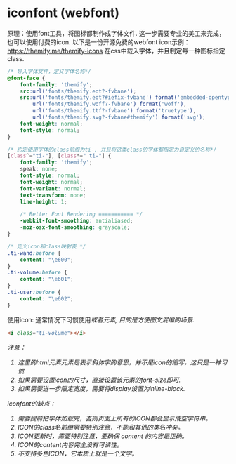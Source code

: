 # iconfont (webfont)
原理：使用font工具，将图标都制作成字体文件.
这一步需要专业的美工来完成，也可以使用付费的icon.
以下是一份开源免费的webfont icon示例：
https://themify.me/themify-icons
在css中载入字体，并且制定每一种图标指定class.
```css
/* 导入字体文件，定义字体名称*/
@font-face {
	font-family: 'themify';
	src:url('fonts/themify.eot?-fvbane');
	src:url('fonts/themify.eot?#iefix-fvbane') format('embedded-opentype'),
		url('fonts/themify.woff?-fvbane') format('woff'),
		url('fonts/themify.ttf?-fvbane') format('truetype'),
		url('fonts/themify.svg?-fvbane#themify') format('svg');
	font-weight: normal;
	font-style: normal;
}

/* 约定使用字体的class前缀为ti-, 并且将这类class的字体都指定为自定义的名称*/
[class^="ti-"], [class*=" ti-"] {
	font-family: 'themify';
	speak: none;
	font-style: normal;
	font-weight: normal;
	font-variant: normal;
	text-transform: none;
	line-height: 1;

	/* Better Font Rendering =========== */
	-webkit-font-smoothing: antialiased;
	-moz-osx-font-smoothing: grayscale;
}

/* 定义icon和class映射表 */
.ti-wand:before {
	content: "\e600";
}
.ti-volume:before {
	content: "\e601";
}
.ti-user:before {
	content: "\e602";
}

```
使用icon: 通常情况下习惯使用<i>或者<span>元素, 目的是方便图文混编的场景.
```html
<i class="ti-volume"></i>
```
注意：
1. 这里的html元素<i>元素是表示斜体字的意思，并不是icon的缩写，这只是一种习惯.
2. 如果需要设置icon的尺寸，直接设置该元素的font-size即可.
3. 如果需要进一步限定宽度，需要将display设置为inline-block.

iconfont的缺点：
1. 需要提前把字体加载完，否则页面上所有的ICON都会显示成空字符串。
2. ICON的class名前缀需要特别注意，不能和其他的类名冲突。
3. ICON更新时，需要特别注意，要确保 content 的内容是正确。
4. ICON的content内容完全没有可读性。
5. 不支持多色ICON，它本质上就是一个文字。

